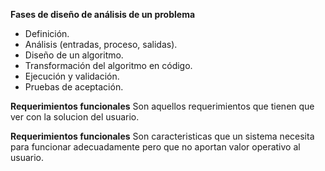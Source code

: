 

**Fases de diseño de análisis de un problema**

* Definición.
* Análisis (entradas, proceso, salidas).
* Diseño de un algoritmo.
* Transformación del algoritmo en código.
* Ejecución y validación.
* Pruebas de aceptación.

**Requerimientos funcionales**
Son aquellos requerimientos que tienen que ver con la solucion del usuario.

**Requerimientos funcionales**
Son caracteristicas que un sistema necesita para funcionar adecuadamente pero que no aportan valor operativo al usuario.
